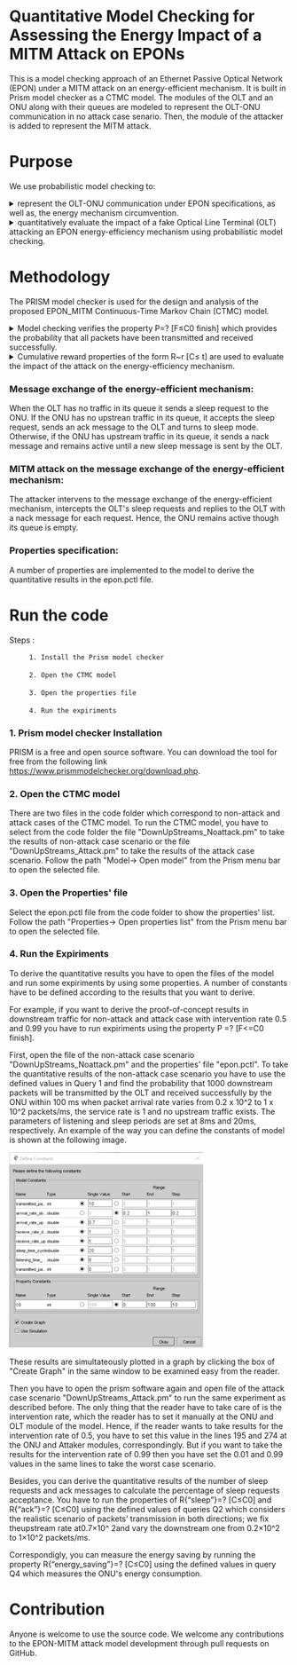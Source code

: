 # Quantitative Model Checking for Assessing the Energy Impact of a MITM Attack on EPONs
This is a model checking approach of an Ethernet Passive Optical Network (EPON) under a MITM attack on an energy-efficient mechanism. It is built in Prism model checker as a CTMC model. 
The modules of the OLT and an ONU along with their queues are modeled to represent the OLT-ONU communication in no attack case senario.
Then, the module of the attacker is added to represent the MITM attack.

# Purpose
We use probabilistic model checking to:       
<details>
           <summary>represent the OLT-ONU communication under EPON specifications, as well as, the energy mechanism circumvention.</summary>
</details> 
<details>
           <summary>quantitatively evaluate the impact of a fake Optical Line Terminal (OLT) attacking an EPON energy-efficiency mechanism using probabilistic model checking.</summary>
</details>
         
# Methodology
The PRISM model checker is used for the design and analysis of the proposed EPON_MITM Continuous-Time Markov Chain (CTMC) model.
<details>
<summary>Model checking verifies the property P=? [F≤C0  finish] which provides the probability that all packets have been transmitted and received successfully.</summary>
</details>
<details>
<summary>Cumulative reward properties of the form R~r [C≤ t] are used to evaluate the impact of the attack on the energy-efficiency mechanism.</summary>
</details>

### Message exchange of the energy-efficient mechanism: 
When the OLT has no traffic in its queue it sends a sleep request to the ONU. If the ONU has no upstrean traffic in its queue, it accepts the sleep request, sends an ack message to the OLT and turns to sleep mode.
Otherwise, if the ONU has upstream traffic in its queue, it sends a nack message and remains active until a new sleep message is sent by the OLT.

### MITM attack on the message exchange of the energy-efficient mechanism: 
The attacker intervens to the message exchange of the energy-efficient mechanism, intercepts the OLT's sleep requests and replies to the OLT with a nack message for each request. Hence, the ONU remains active though its queue is empty.  

### Properties specification: 
A number of properties are implemented to the model to derive the quantitative results in the epon.pctl file.  

# Run the code
 Steps :
         
         1. Install the Prism model checker
         
         2. Open the CTMC model
         
         3. Open the properties file
         
         4. Run the expiriments

### 1. Prism model checker Installation
PRISM is a free and open source software. You can download the tool for free from the following link https://www.prismmodelchecker.org/download.php. 

### 2. Open the CTMC model
There are two files in the code folder which correspond to non-attack and attack cases of the CTMC model. To run the CTMC model, you have to select from the code folder the file "DownUpStreams_Noattack.pm" to take the results of non-attack case scenario or the file "DownUpStreams_Attack.pm" to take the results of the attack case scenario. Follow the path "Model-> Open model" from the Prism menu bar to open the selected file.

### 3. Open the Properties' file
Select the epon.pctl file from the code folder to show the properties' list. Follow the path "Properties-> Open properties list" from the Prism menu bar to open the selected file.

### 4. Run the Expiriments
To derive the quantitative results you have to open the files of the model and run some expiriments by using some properties. A number of constants have to be defined according to the results that you want to derive.

For example, if you want to derive the proof-of-concept results in downstream traffic for non-attack and attack case with intervention rate 0.5 and 0.99 you have to run expiriments using the property P =? [F<=C0 finish]. 

First, open the file of the non-attack case scenario "DownUpStreams_Noattack.pm" and the properties' file "epon.pctl". To take the quantitative results of the non-attack case scenario you have to use the defined values in Query 1 and find the probability that 1000 downstream packets will be transmitted by the OLT and received successfully by the ONU within 100 ms when packet arrival rate varies from 0.2 x 10^2 to 1 x 10^2 packets/ms, the service rate is 1 and no upstream traffic exists. The parameters of listening and sleep periods are set at 8ms and 20ms, respectively. An example of the way you can define the constants of model is shown at the following image. 

<img src="images/down.png" width=350>

These results are simultateously plotted in a graph by clicking the box of "Create Graph" in the same window to be examined easy from the reader.    

Then you have to open the prism software again and open file of the attack case scenario "DownUpStreams_Attack.pm" to run the same experiment as described before. The only thing that the reader have to take care of is the intervention rate, which the reader has to set it manually at the ONU and OLT module of the model. Hence, if the reader wants to take results for the intervention rate of 0.5, you have to set this value in the lines 195 and 274 at the ONU and Attaker modules, correspondingly. But if you want to take the results for the intervention rate of 0.99 then you have set the 0.01 and 0.99 values in the same lines to take the worst case scenario.        

Besides, you can derive the quantitative results of the number of sleep requests and ack messages to calculate the percentage of sleep requests acceptance. You have to run the properties of R{“sleep”}=? [C≤C0] and R{“ack”}=? [C≤C0] using the defined values of queries Q2 which considers the realistic scenario of packets’ transmission in both directions; we fix theupstream rate at0.7×10^ 2and vary the downstream one from 0.2×10^2 to 1×10^2 packets/ms.   

Correspondigly, you can measure the energy saving by running the property R{“energy_saving”}=? [C≤C0] using the defined values in query Q4 which measures the ONU's energy consumption.   

# Contribution
Anyone is welcome to use the source code. We welcome any contributions to the EPON-MITM attack model development through pull requests on GitHub.
